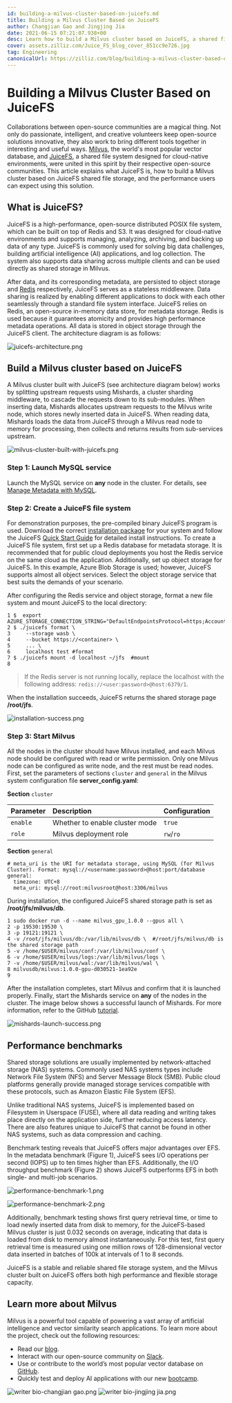 ```yaml
---
id: building-a-milvus-cluster-based-on-juicefs.md
title: Building a Milvus Cluster Based on JuiceFS
author: Changjian Gao and Jingjing Jia
date: 2021-06-15 07:21:07.938+00
desc: Learn how to build a Milvus cluster based on JuiceFS, a shared file system designed for cloud-native environments.
cover: assets.zilliz.com/Juice_FS_blog_cover_851cc9e726.jpg
tag: Engineering
canonicalUrl: https://zilliz.com/blog/building-a-milvus-cluster-based-on-juicefs
---
```


# Building a Milvus Cluster Based on JuiceFS

Collaborations between open-source communities are a magical thing. Not only do passionate, intelligent, and creative volunteers keep open-source solutions innovative, they also work to bring different tools together in interesting and useful ways. [Milvus](https://milvus.io/), the world's most popular vector database, and [JuiceFS](https://github.com/juicedata/juicefs), a shared file system designed for cloud-native environments, were united in this spirit by their respective open-source communities. This article explains what JuiceFS is, how to build a Milvus cluster based on JuiceFS shared file storage, and the performance users can expect using this solution.

## **What is JuiceFS?**

JuiceFS is a high-performance, open-source distributed POSIX file system, which can be built on top of Redis and S3. It was designed for cloud-native environments and supports managing, analyzing, archiving, and backing up data of any type. JuiceFS is commonly used for solving big data challenges, building artificial intelligence (AI) applications, and log collection. The system also supports data sharing across multiple clients and can be used directly as shared storage in Milvus.

After data, and its corresponding metadata, are persisted to object storage and [Redis](https://redis.io/) respectively, JuiceFS serves as a stateless middleware. Data sharing is realized by enabling different applications to dock with each other seamlessly through a standard file system interface. JuiceFS relies on Redis, an open-source in-memory data store, for metadata storage. Redis is used because it guarantees atomicity and provides high performance metadata operations. All data is stored in object storage through the JuiceFS client. The architecture diagram is as follows:

![juicefs-architecture.png](https://assets.zilliz.com/juicefs_architecture_2023b37a4e.png "Overall architecture of JuiceFS.")


## **Build a Milvus cluster based on JuiceFS**

A Milvus cluster built with JuiceFS (see architecture diagram below) works by splitting upstream requests using Mishards, a cluster sharding middleware, to cascade the requests down to its sub-modules. When inserting data, Mishards allocates upstream requests to the Milvus write node, which stores newly inserted data in JuiceFS. When reading data, Mishards loads the data from JuiceFS through a Milvus read node to memory for processing, then collects and returns results from sub-services upstream.

![milvus-cluster-built-with-juicefs.png](https://assets.zilliz.com/milvus_cluster_built_with_juicefs_3a43cd262c.png "Architecture of Milvus cluster built with JuiceFS.")



### **Step 1: Launch MySQL service**

Launch the MySQL service on **any** node in the cluster. For details, see [Manage Metadata with MySQL](https://milvus.io/docs/v1.1.0/data_manage.md).

### **Step 2: Create a JuiceFS file system**

For demonstration purposes, the pre-compiled binary JuiceFS program is used. Download the correct [installation package](https://github.com/juicedata/juicefs/releases) for your system and follow the JuiceFS [Quick Start Guide](https://github.com/juicedata/juicefs-quickstart) for detailed install instructions. To create a JuiceFS file system, first set up a Redis database for metadata storage. It is recommended that for public cloud deployments you host the Redis service on the same cloud as the application. Additionally, set up object storage for JuiceFS. In this example, Azure Blob Storage is used; however, JuiceFS supports almost all object services. Select the object storage service that best suits the demands of your scenario.

After configuring the Redis service and object storage, format a new file system and mount JuiceFS to the local directory:

```
1 $  export AZURE_STORAGE_CONNECTION_STRING="DefaultEndpointsProtocol=https;AccountName=XXX;AccountKey=XXX;EndpointSuffix=core.windows.net"
2 $ ./juicefs format \
3     --storage wasb \
4     --bucket https://<container> \
5     ... \
6     localhost test #format
7 $ ./juicefs mount -d localhost ~/jfs  #mount
8
```

> If the Redis server is not running locally, replace the localhost with the following address: `redis://<user:password>@host:6379/1`.

When the installation succeeds, JuiceFS returns the shared storage page **/root/jfs**.

![installation-success.png](https://assets.zilliz.com/installation_success_9d05279ecd.png "Successful installation.")

### **Step 3: Start Milvus**

All the nodes in the cluster should have Milvus installed, and each Milvus node should be configured with read or write permission. Only one Milvus node can be configured as write node, and the rest must be read nodes. First, set the parameters of sections `cluster` and `general` in the Milvus system configuration file **server_config.yaml**:

**Section** `cluster`

| **Parameter** | **Description**                | **Configuration** |
| :------------ | :----------------------------- | :---------------- |
| `enable`      | Whether to enable cluster mode | `true`            |
| `role`        | Milvus deployment role         | `rw`/`ro`         |

**Section** `general`

```
# meta_uri is the URI for metadata storage, using MySQL (for Milvus Cluster). Format: mysql://<username:password>@host:port/database
general:
  timezone: UTC+8
  meta_uri: mysql://root:milvusroot@host:3306/milvus
```

During installation, the configured JuiceFS shared storage path is set as **/root/jfs/milvus/db**.

```
1 sudo docker run -d --name milvus_gpu_1.0.0 --gpus all \
2 -p 19530:19530 \
3 -p 19121:19121 \
4 -v /root/jfs/milvus/db:/var/lib/milvus/db \  #/root/jfs/milvus/db is the shared storage path
5 -v /home/$USER/milvus/conf:/var/lib/milvus/conf \
6 -v /home/$USER/milvus/logs:/var/lib/milvus/logs \
7 -v /home/$USER/milvus/wal:/var/lib/milvus/wal \
8 milvusdb/milvus:1.0.0-gpu-d030521-1ea92e
9
```

After the installation completes, start Milvus and confirm that it is launched properly.
Finally, start the Mishards service on **any** of the nodes in the cluster. The image below shows a successful launch of Mishards. For more information, refer to the GitHub [tutorial](https://github.com/milvus-io/bootcamp/tree/new-bootcamp/deployments/juicefs).

![mishards-launch-success.png](https://assets.zilliz.com/mishards_launch_success_921695d3a8.png "Successful launch of Mishards.")

## **Performance benchmarks**

Shared storage solutions are usually implemented by network-attached storage (NAS) systems. Commonly used NAS systems types include Network File System (NFS) and Server Message Block (SMB). Public cloud platforms generally provide managed storage services compatible with these protocols, such as Amazon Elastic File System (EFS).

Unlike traditional NAS systems, JuiceFS is implemented based on Filesystem in Userspace (FUSE), where all data reading and writing takes place directly on the application side, further reducing access latency. There are also features unique to JuiceFS that cannot be found in other NAS systems, such as data compression and caching.

Benchmark testing reveals that JuiceFS offers major advantages over EFS. In the metadata benchmark (Figure 1), JuiceFS sees I/O operations per second (IOPS) up to ten times higher than EFS. Additionally, the I/O throughput benchmark (Figure 2) shows JuiceFS outperforms EFS in both single- and multi-job scenarios.

![performance-benchmark-1.png](https://assets.zilliz.com/performance_benchmark_1_b7fcbb4439.png "Figure 1. Metadata benchmark.")



![performance-benchmark-2.png](https://assets.zilliz.com/performance_benchmark_2_e311098123.png "Figure 2. Sequential read/write benchmark.")


Additionally, benchmark testing shows first query retrieval time, or time to load newly inserted data from disk to memory, for the JuiceFS-based Milvus cluster is just 0.032 seconds on average, indicating that data is loaded from disk to memory almost instantaneously. For this test, first query retrieval time is measured using one million rows of 128-dimensional vector data inserted in batches of 100k at intervals of 1 to 8 seconds.

JuiceFS is a stable and reliable shared file storage system, and the Milvus cluster built on JuiceFS offers both high performance and flexible storage capacity.

## **Learn more about Milvus**

Milvus is a powerful tool capable of powering a vast array of artificial intelligence and vector similarity search applications. To learn more about the project, check out the following resources:

- Read our [blog](https://zilliz.com/blog).
- Interact with our open-source community on [Slack](https://join.slack.com/t/milvusio/shared_invite/zt-e0u4qu3k-bI2GDNys3ZqX1YCJ9OM~GQ).
- Use or contribute to the world’s most popular vector database on [GitHub](https://github.com/milvus-io/milvus/).
- Quickly test and deploy AI applications with our new [bootcamp](https://github.com/milvus-io/bootcamp).

![writer bio-changjian gao.png](https://assets.zilliz.com/writer_bio_changjian_gao_68018f7716.png "Changjian Gao.")
![writer bio-jingjing jia.png](https://assets.zilliz.com/writer_bio_jingjing_jia_a85d1c2e3b.png "Jingjing Jia.")
